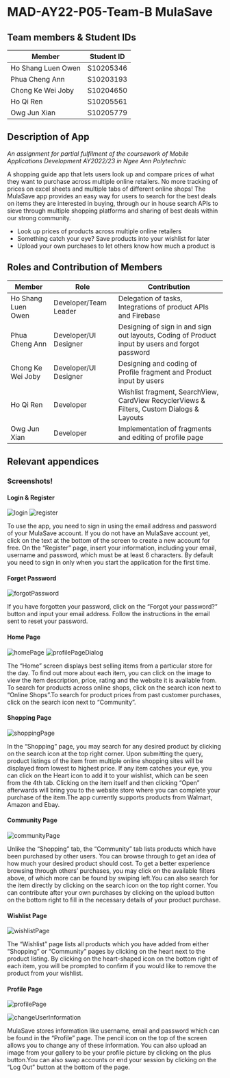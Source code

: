 # MAD-AY22-P05-Team-B MulaSave

## Team members & Student IDs
| Member  | Student ID |
| ------------- | ------------- |
| Ho Shang Luen Owen  | S10205346  |
| Phua Cheng Ann  | S10203193  |
| Chong Ke Wei Joby | S10204650 |
| Ho Qi Ren | S10205561 |
| Owg Jun Xian | S10205779 |

## Description of App
*An assignment for partial fulfilment of the coursework of Mobile Applications Development AY2022/23 in Ngee Ann Polytechnic*

A shopping guide app that lets users look up and compare prices of what they want to purchase across multiple online retailers. No more tracking of prices on excel sheets and multiple tabs of different online shops!
The MulaSave app provides an easy way for users to search for the best deals on items they are interested in buying, through our in house search APIs to sieve through multiple shopping platforms and sharing of best deals within our strong community. 

- Look up prices of products across multiple online retailers
- Something catch your eye? Save products into your wishlist for later
- Upload your own purchases to let others know how much a product is

## Roles and Contribution of Members
| Member  | Role | Contribution |
| ------------- | ------------- | ------------- |
| Ho Shang Luen Owen  | Developer/Team Leader | Delegation of tasks, Integrations of product APIs and Firebase |
| Phua Cheng Ann  | Developer/UI Designer  | Designing of sign in and sign out layouts, Coding of Product input by users and forgot password |
| Chong Ke Wei Joby | Developer/UI Designer | Designing and coding of Profile fragment and Product input by users|
| Ho Qi Ren | Developer | Wishlist fragment, SearchView, CardView RecyclerViews & Filters, Custom Dialogs & Layouts |
| Owg Jun Xian | Developer | Implementation of fragments and editing of profile page |


## Relevant appendices

### Screenshots!

#### Login & Register
![login](https://user-images.githubusercontent.com/104065272/175824760-c2f77125-2f83-4613-9ac9-d7ebdfa7b67d.png)
![register](https://user-images.githubusercontent.com/104065272/175824765-e0455aeb-c7bb-41c8-8785-18b30b013e38.png)

To use the app, you need to sign in using the email address and password of your MulaSave account. If you do not have an MulaSave account yet, click on the text at the bottom of the screen to create a new account for free.
On the “Register” page, insert your information, including your email, username and password, which must be at least 6 characters.
By default you need to sign in only when you start the application for the first time.



#### Forget Password
![forgotPassword](https://user-images.githubusercontent.com/104065272/175824801-43a08b4b-27a5-411f-ae87-c627a5f05dc1.png)

If you have forgotten your password, click on the “Forgot your password?” button and input your email address. Follow the instructions in the email sent to reset your password.


#### Home Page
![homePage](https://user-images.githubusercontent.com/104065272/175824791-53e72d79-0741-44ef-b745-ef862397f3c7.png)
![profilePageDialog](https://user-images.githubusercontent.com/104065272/175824835-76601a26-3cdc-4d82-bc00-36e16ce7125c.png)

The “Home” screen displays best selling items from a particular store for the day. To find out more about each item, you can click on the image to view the item description, price, rating and the website it is available from.
To search for products across online shops, click on the search icon next to “Online Shops”.To search for product prices from past customer purchases, click on the search icon next to “Community”.



#### Shopping Page
![shoppingPage](https://user-images.githubusercontent.com/104065272/175824984-419932e8-c473-4d67-b422-e58ce6b079e0.png)

In the “Shopping” page, you may search for any desired product by clicking on the search icon at the top right corner. Upon submitting the query, product listings of the item from multiple online shopping sites will be displayed from lowest to highest price.
If any item catches your eye, you can click on the Heart icon to add it to your wishlist, which can be seen from the 4th tab. Clicking on the item itself and then clicking “Open” afterwards will bring you to the website store where you can complete your purchase of the item.The app currently supports products from Walmart, Amazon and Ebay.



#### Community Page
![communityPage](https://user-images.githubusercontent.com/104065272/175825008-0d0b9ae9-6421-481b-8236-e5f0579d644d.png)

Unlike the “Shopping” tab, the “Community” tab lists products which have been purchased by other users. You can browse through to get an idea of how much your desired product should cost.
To get a better experience browsing through others’ purchases, you may click on the available filters above, of which more can be found by swiping left.You can also search for the item directly by clicking on the search icon on the top right corner.
You can contribute after your own purchases by clicking on the upload button on the bottom right to fill in the necessary details of your product purchase.



#### Wishlist Page
![wishlistPage](https://user-images.githubusercontent.com/104065272/175825071-929f0aac-d1d0-40ac-96e5-8a958c525863.png)

The “Wishlist” page lists all products which you have added from either “Shopping” or “Community” pages by clicking on the heart next to the product listing. By clicking on the heart-shaped icon on the bottom right of each item, you will be prompted to confirm if you would like to remove the product from your wishlist.


#### Profile Page
![profilePage](https://user-images.githubusercontent.com/104065272/175825078-f15d1f49-4d66-49ab-a948-64a965ee23d8.png)

![changeUserInformation](https://user-images.githubusercontent.com/104065272/175825100-d0d259a1-36cd-4505-80c1-9623b92750e8.png)

MulaSave stores information like username, email and password which can be found in the “Profile” page. The pencil icon on the top of the screen allows you to change any of these information.
You can also upload an image from your gallery to be your profile picture by clicking on the plus button.You can also swap accounts or end your session by clicking on the “Log Out” button at the bottom of the page.



